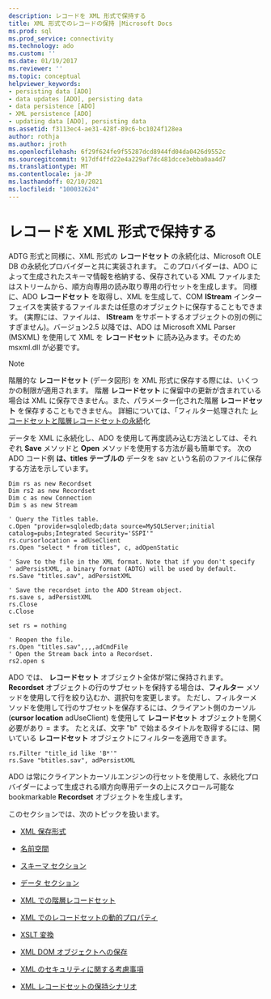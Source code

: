 ```yaml
---
description: レコードを XML 形式で保持する
title: XML 形式でのレコードの保持 |Microsoft Docs
ms.prod: sql
ms.prod_service: connectivity
ms.technology: ado
ms.custom: ''
ms.date: 01/19/2017
ms.reviewer: ''
ms.topic: conceptual
helpviewer_keywords:
- persisting data [ADO]
- data updates [ADO], persisting data
- data persistence [ADO]
- XML persistence [ADO]
- updating data [ADO], persisting data
ms.assetid: f3113ec4-ae31-428f-89c6-bc1024f128ea
author: rothja
ms.author: jroth
ms.openlocfilehash: 6f29f624fe9f55287dcd8944fd04da0426d9552c
ms.sourcegitcommit: 917df4ffd22e4a229af7dc481dcce3ebba0aa4d7
ms.translationtype: MT
ms.contentlocale: ja-JP
ms.lasthandoff: 02/10/2021
ms.locfileid: "100032624"
---
```

# <a name="persisting-records-in-xml-format"></a>レコードを XML 形式で保持する
ADTG 形式と同様に、XML 形式の **レコードセット** の永続化は、Microsoft OLE DB の永続化プロバイダーと共に実装されます。 このプロバイダーは、ADO によって生成されたスキーマ情報を格納する、保存されている XML ファイルまたはストリームから、順方向専用の読み取り専用の行セットを生成します。 同様に、ADO **レコードセット** を取得し、XML を生成して、COM **IStream** インターフェイスを実装するファイルまたは任意のオブジェクトに保存することもできます。 (実際には、ファイルは、 **IStream** をサポートするオブジェクトの別の例にすぎません)。バージョン2.5 以降では、ADO は Microsoft XML Parser (MSXML) を使用して XML を **レコードセット** に読み込みます。そのため msxml.dll が必要です。  
  
> [!NOTE]
>  階層的な **レコードセット** (データ図形) を XML 形式に保存する際には、いくつかの制限が適用されます。 階層 **レコードセット** に保留中の更新が含まれている場合は XML に保存できません。また、パラメーター化された階層 **レコードセット** を保存することもできません。 詳細については、「フィルター処理された [レコードセットと階層レコードセットの永続](../../../ado/guide/data/persisting-filtered-and-hierarchical-recordsets.md)化  
  
 データを XML に永続化し、ADO を使用して再度読み込む方法としては、それぞれ **Save** メソッドと **Open** メソッドを使用する方法が最も簡単です。 次の ADO コード例 **は、titles テーブルの** データを sav という名前のファイルに保存する方法を示しています。  
  
```  
Dim rs as new Recordset  
Dim rs2 as new Recordset  
Dim c as new Connection  
Dim s as new Stream  
  
' Query the Titles table.  
c.Open "provider=sqloledb;data source=MySQLServer;initial catalog=pubs;Integrated Security='SSPI'"  
rs.cursorlocation = adUseClient  
rs.Open "select * from titles", c, adOpenStatic  
  
' Save to the file in the XML format. Note that if you don't specify   
' adPersistXML, a binary format (ADTG) will be used by default.  
rs.Save "titles.sav", adPersistXML  
  
' Save the recordset into the ADO Stream object.  
rs.save s, adPersistXML  
rs.Close  
c.Close  
  
set rs = nothing  
  
' Reopen the file.  
rs.Open "titles.sav",,,,adCmdFile  
' Open the Stream back into a Recordset.  
rs2.open s  
```  
  
 ADO では、 **レコードセット** オブジェクト全体が常に保持されます。 **Recordset** オブジェクトの行のサブセットを保持する場合は、**フィルター** メソッドを使用して行を絞り込むか、選択句を変更します。 ただし、フィルターメソッドを使用して行のサブセットを保存するには、クライアント側のカーソル (**cursor location** adUseClient) を使用して **レコードセット** オブジェクトを開く必要があり  =   ます。 たとえば、文字 "b" で始まるタイトルを取得するには、開いている **レコードセット** オブジェクトにフィルターを適用できます。  
  
```  
rs.Filter "title_id like 'B*'"  
rs.Save "btitles.sav", adPersistXML  
```  
  
 ADO は常にクライアントカーソルエンジンの行セットを使用して、永続化プロバイダーによって生成される順方向専用データの上にスクロール可能な bookmarkable **Recordset** オブジェクトを生成します。  
  
 このセクションでは、次のトピックを扱います。  
  
-   [XML 保存形式](../../../ado/guide/data/xml-persistence-format.md)  
  
-   [名前空間](../../../ado/guide/data/namespaces.md)  
  
-   [スキーマ セクション](../../../ado/guide/data/schema-section.md)  
  
-   [データ セクション](../../../ado/guide/data/data-section.md)  
  
-   [XML での階層レコードセット](../../../ado/guide/data/hierarchical-recordsets-in-xml.md)  
  
-   [XML でのレコードセットの動的プロパティ](../../../ado/guide/data/recordset-dynamic-properties-in-xml.md)  
  
-   [XSLT 変換](../../../ado/guide/data/xslt-transformations.md)  
  
-   [XML DOM オブジェクトへの保存](../../../ado/guide/data/saving-to-the-xml-dom-object.md)  
  
-   [XML のセキュリティに関する考慮事項](../../../ado/guide/data/xml-security-considerations.md)  
  
-   [XML レコードセットの保持シナリオ](../../../ado/guide/data/xml-recordset-persistence-scenario.md)
